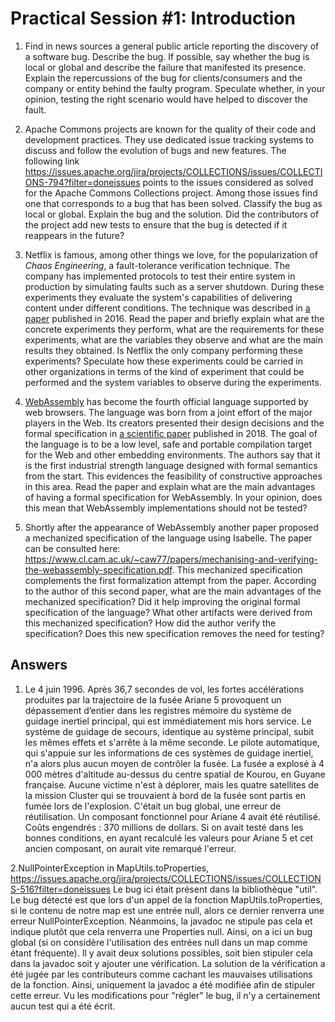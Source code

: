 # Practical Session #1: Introduction

1. Find in news sources a general public article reporting the discovery of a software bug. Describe the bug. If possible, say whether the bug is local or global and describe the failure that manifested its presence. Explain the repercussions of the bug for clients/consumers and the company or entity behind the faulty program. Speculate whether, in your opinion, testing the right scenario would have helped to discover the fault.

2. Apache Commons projects are known for the quality of their code and development practices. They use dedicated issue tracking systems to discuss and follow the evolution of bugs and new features. The following link https://issues.apache.org/jira/projects/COLLECTIONS/issues/COLLECTIONS-794?filter=doneissues points to the issues considered as solved for the Apache Commons Collections project. Among those issues find one that corresponds to a bug that has been solved. Classify the bug as local or global. Explain the bug and the solution. Did the contributors of the project add new tests to ensure that the bug is detected if it reappears in the future?

3. Netflix is famous, among other things we love, for the popularization of *Chaos Engineering*, a fault-tolerance verification technique. The company has implemented protocols to test their entire system in production by simulating faults such as a server shutdown. During these experiments they evaluate the system's capabilities of delivering content under different conditions. The technique was described in [a paper](https://arxiv.org/ftp/arxiv/papers/1702/1702.05843.pdf) published in 2016. Read the paper and briefly explain what are the concrete experiments they perform, what are the requirements for these experiments, what are the variables they observe and what are the main results they obtained. Is Netflix the only company performing these experiments? Speculate how these experiments could be carried in other organizations in terms of the kind of experiment that could be performed and the system variables to observe during the experiments.

4. [WebAssembly](https://webassembly.org/) has become the fourth official language supported by web browsers. The language was born from a joint effort of the major players in the Web. Its creators presented their design decisions and the formal specification in [a scientific paper](https://people.mpi-sws.org/~rossberg/papers/Haas,%20Rossberg,%20Schuff,%20Titzer,%20Gohman,%20Wagner,%20Zakai,%20Bastien,%20Holman%20-%20Bringing%20the%20Web%20up%20to%20Speed%20with%20WebAssembly.pdf) published in 2018. The goal of the language is to be a low level, safe and portable compilation target for the Web and other embedding environments. The authors say that it is the first industrial strength language designed with formal semantics from the start. This evidences the feasibility of constructive approaches in this area. Read the paper and explain what are the main advantages of having a formal specification for WebAssembly. In your opinion, does this mean that WebAssembly implementations should not be tested? 

5.  Shortly after the appearance of WebAssembly another paper proposed a mechanized specification of the language using Isabelle. The paper can be consulted here: https://www.cl.cam.ac.uk/~caw77/papers/mechanising-and-verifying-the-webassembly-specification.pdf. This mechanized specification complements the first formalization attempt from the paper. According to the author of this second paper, what are the main advantages of the mechanized specification? Did it help improving the original formal specification of the language? What other artifacts were derived from this mechanized specification? How did the author verify the specification? Does this new specification removes the need for testing?

## Answers

1. Le 4 juin 1996. Après 36,7 secondes de vol, les fortes accélérations produites par la trajectoire de la fusée Ariane 5 provoquent un dépassement d’entier dans les registres mémoire du système de guidage inertiel principal, qui est immédiatement mis hors service. Le système de guidage de secours, identique au système principal, subit les mêmes effets et s'arrête à la même seconde. Le pilote automatique, qui s'appuie sur les informations de ces systèmes de guidage inertiel, n'a alors plus aucun moyen de contrôler la fusée.
La fusée a explosé à 4 000 mètres d'altitude au-dessus du centre spatial de Kourou, en Guyane française. Aucune victime n'est à déplorer, mais les quatre satellites de la mission Cluster qui se trouvaient à bord de la fusée sont partis en fumée lors de l'explosion.
C'était un bug global, une erreur de réutilisation. Un composant fonctionnel pour Ariane 4 avait été réutilisé.
Coûts engendrés : 370 millions de dollars.
Si on avait testé dans les bonnes conditions, en ayant recalculé les valeurs pour Ariane 5 et cet ancien composant, on aurait vite remarqué l'erreur.

2.NullPointerException in MapUtils.toProperties, https://issues.apache.org/jira/projects/COLLECTIONS/issues/COLLECTIONS-516?filter=doneissues
Le bug ici était présent dans la bibliothèque "util". Le bug détecté est que lors d'un appel de la fonction MapUtils.toProperties, si le contenu de notre map est une entrée null, alors ce dernier renverra une erreur NullPointerException. Néanmoins, la javadoc ne stipule pas cela et indique plutôt que cela renverra une Properties null. Ainsi, on a ici un bug global (si on considère l'utilisation des entrées null dans un map comme étant fréquente). Il y avait deux solutions possibles, soit bien stipuler cela dans la javadoc soit y ajouter une vérification. La solution de la vérification a été jugée par les contributeurs comme cachant les mauvaises utilisations de la fonction. Ainsi, uniquement la javadoc a été modifiée afin de stipuler cette erreur. Vu les modifications pour "régler" le bug, il n'y a certainement aucun test qui a été écrit.

